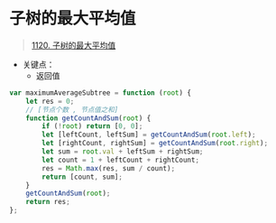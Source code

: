 
# 子树的最大平均值


> [1120. 子树的最大平均值](https://leetcode.cn/problems/maximum-average-subtree/)


- 关键点：
	- 返回值

```javascript hl:3
var maximumAverageSubtree = function (root) {
    let res = 0;
    // [节点个数 , 节点值之和]
    function getCountAndSum(root) {
        if (!root) return [0, 0];
        let [leftCount, leftSum] = getCountAndSum(root.left);
        let [rightCount, rightSum] = getCountAndSum(root.right);
        let sum = root.val + leftSum + rightSum;
        let count = 1 + leftCount + rightCount;
        res = Math.max(res, sum / count);
        return [count, sum];
    }
    getCountAndSum(root);
    return res;
};
```